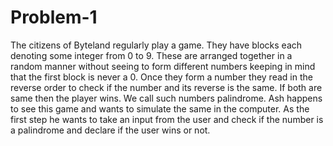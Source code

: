 # Problem-1
The citizens of Byteland regularly play a game. They have blocks each denoting some integer from 0 to 9. These are arranged together in a random manner without seeing to form different numbers keeping in mind that the first block is never a 0. Once they form a number they read in the reverse order to check if the number and its reverse is the same. If both are same then the player wins. We call such numbers palindrome.
Ash happens to see this game and wants to simulate the same in the computer. As the first step he wants to take an input from the user and check if the number is a palindrome and declare if the user wins or not. 
